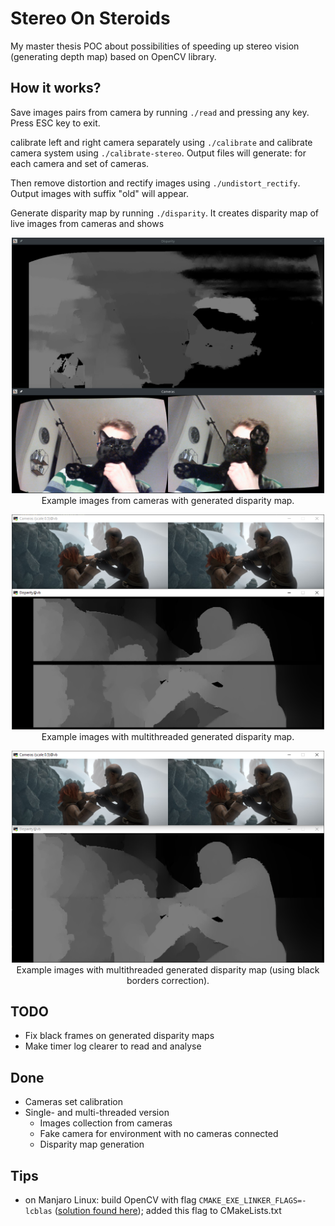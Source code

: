 # Stereo On Steroids
My master thesis POC about possibilities of speeding up stereo vision (generating depth map) based on OpenCV library.

## How it works?
Save images pairs from camera by running
`./read`
and pressing any key. Press ESC key to exit.

calibrate left and right camera separately using
`./calibrate`
and calibrate camera system using
`./calibrate-stereo`.
Output files will generate: for each camera and set of cameras.

Then remove distortion and rectify images using
`./undistort_rectify`.
Output images with suffix "old" will appear.

Generate disparity map by running `./disparity`. It creates disparity map of live images from cameras and shows

<p align="center">
  <img src="./doc/screen1.png" width="500px")/>
  <br/>Example images from cameras with generated disparity map.
</p>

<p align="center">
  <img src="./doc/multi_2_wo_correction_result.png" width="500px")/>
  <br/>Example images with multithreaded generated disparity map.
</p>

<p align="center">
  <img src="./doc/multi_2_w_correction_result.png" width="500px")/>
  <br/>Example images with multithreaded generated disparity map (using black borders correction).
</p>

## TODO
- Fix black frames on generated disparity maps
- Make timer log clearer to read and analyse

## Done
- Cameras set calibration
- Single- and multi-threaded version
  - Images collection from cameras
  - Fake camera for environment with no cameras connected
  - Disparity map generation

## Tips
- on Manjaro Linux: build OpenCV with flag `CMAKE_EXE_LINKER_FLAGS=-lcblas` ([solution found here](https://unix.stackexchange.com/questions/417032/arch-linux-problems-building-opencv-with-cuda-libopencv-core-so-3-4-0-undefin)); added this flag to CMakeLists.txt
